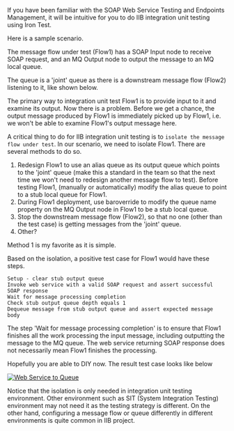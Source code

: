 If you have been familiar with the SOAP Web Service Testing and Endpoints Management, it will be intuitive for you to do IIB integration unit testing using Iron Test.

Here is a sample scenario. 

The message flow under test (Flow1) has a SOAP Input node to receive SOAP request, and an MQ Output node to output the message to an MQ local queue. 

The queue is a 'joint' queue as there is a downstream message flow (Flow2) listening to it, like shown below.

The primary way to integration unit test Flow1 is to provide input to it and examine its output. Now there is a problem. Before we get a chance, the output message produced by Flow1 is immediately picked up by Flow1, i.e. we won't be able to examine Flow1's output message here.

A critical thing to do for IIB integration unit testing is to `isolate the message flow under test`. In our scenario, we need to isolate Flow1. There are several methods to do so.
1. Redesign Flow1 to use an alias queue as its output queue which points to the 'joint' queue (make this a standard in the team so that the next time we won't need to redesign another message flow to test). Before testing Flow1, (manually or automatically) modify the alias queue to point to a stub local queue for Flow1.
2. During Flow1 deployment, use baroverride to modify the queue name property on the MQ Output node in Flow1 to be a stub local queue.
3. Stop the downstream message flow (Flow2), so that no one (other than the test case) is getting messages from the 'joint' queue.
4. Other?

Method 1 is my favorite as it is simple.
   
Based on the isolation, a positive test case for Flow1 would have these steps.

    Setup - clear stub output queue
    Invoke web service with a valid SOAP request and assert successful SOAP response
    Wait for message processing completion
    Check stub output queue depth equals 1
    Dequeue message from stub output queue and assert expected message body    

The step 'Wait for message processing completion' is to ensure that Flow1 finishes all the work processing the input message, including outputting the message to the MQ queue. The web service returning SOAP response does not necessarily mean Flow1 finishes the processing.

Hopefully you are able to DIY now. The result test case looks like below

[![Web Service to Queue](https://github.com/zheng-wang/irontest/blob/master/screenshots/iib/ws-to-queue.png)](https://github.com/zheng-wang/irontest/blob/master/screenshots/iib/ws-to-queue.png)

Notice that the isolation is only needed in integration unit testing environment. Other environment such as SIT (System Integration Testing) environment may not need it as the testing strategy is different. On the other hand, configuring a message flow or queue differently in different environments is quite common in IIB project.
